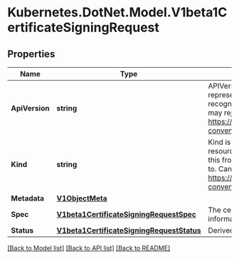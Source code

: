 # Kubernetes.DotNet.Model.V1beta1CertificateSigningRequest
## Properties

Name | Type | Description | Notes
------------ | ------------- | ------------- | -------------
**ApiVersion** | **string** | APIVersion defines the versioned schema of this representation of an object. Servers should convert recognized schemas to the latest internal value, and may reject unrecognized values. More info: https://git.k8s.io/community/contributors/devel/api-conventions.md#resources | [optional] 
**Kind** | **string** | Kind is a string value representing the REST resource this object represents. Servers may infer this from the endpoint the client submits requests to. Cannot be updated. In CamelCase. More info: https://git.k8s.io/community/contributors/devel/api-conventions.md#types-kinds | [optional] 
**Metadata** | [**V1ObjectMeta**](V1ObjectMeta.md) |  | [optional] 
**Spec** | [**V1beta1CertificateSigningRequestSpec**](V1beta1CertificateSigningRequestSpec.md) | The certificate request itself and any additional information. | [optional] 
**Status** | [**V1beta1CertificateSigningRequestStatus**](V1beta1CertificateSigningRequestStatus.md) | Derived information about the request. | [optional] 

[[Back to Model list]](../README.md#documentation-for-models) [[Back to API list]](../README.md#documentation-for-api-endpoints) [[Back to README]](../README.md)

